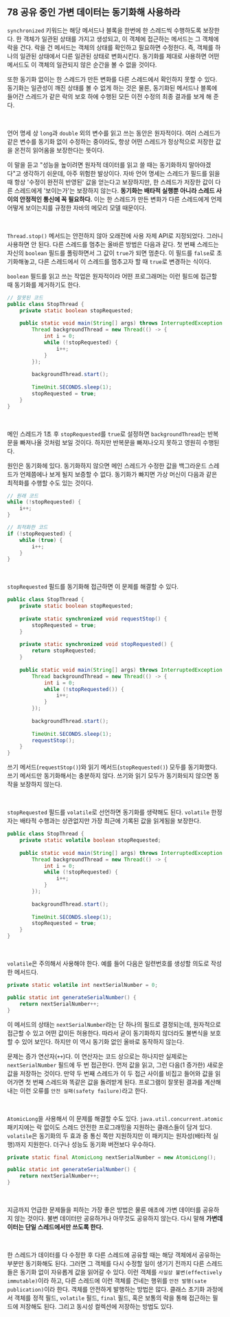 ## 78 공유 중인 가변 데이터는 동기화해 사용하라

`synchronized` 키워드는 해당 메서드나 블록을 한번에 한 스레드씩 수행하도록 보장한다. 한 객체가 일관된 상태를 가지고 생성되고, 이 객체에 접근하는 메서드는 그 객체에 락을 건다. 락을 건 메서드는 객체의 상태를 확인하고 필요하면 수정한다. 즉, 객체를 하나의 일관된 상태에서 다른 일관된 상태로 변화시킨다. 동기화를 제대로 사용하면 어떤 메서드도 이 객체의 일관되지 않은 순간을 볼 수 없을 것이다.

또한 동기화 없이는 한 스레드가 만든 변화를 다른 스레드에서 확인하지 못할 수 있다. 동기화는 일관성이 깨진 상태를 볼 수 없게 하는 것은 물론, 동기화된 메서드나 블록에 들어간 스레드가 같은 락의 보호 하에 수행된 모든 이전 수정의 최종 결과를 보게 해 준다.

<br />

언어 명세 상 `long`과 `double` 외의 변수를 읽고 쓰는 동안은 원자적이다. 여러 스레드가 같은 변수를 동기화 없이 수정하는 중이라도, 항상 어떤 스레드가 정상적으로 저장한 값을 온전히 읽어옴을 보장한다는 뜻이다.

이 말을 듣고 "성능을 높이려면 원자적 데이터를 읽고 쓸 때는 동기화하지 말아야겠다"고 생각하기 쉬운데, 아주 위험한 발상이다. 자바 언어 명세는 스레드가 필드를 읽을 때 항상 '수정이 완전히 반영된' 값을 얻는다고 보장하지만, 한 스레드가 저장한 값이 다른 스레드에게 '보이는가'는 보장하지 않는다. **동기화는 배타적 실행뿐 아니라 스레드 사이의 안정적인 통신에 꼭 필요하다.** 이는 한 스레드가 만든 변화가 다른 스레드에게 언제 어떻게 보이는지를 규정한 자바의 메모리 모델 때문이다.

<br />

`Thread.stop()` 메서드는 안전하지 않아 오래전에 사용 자제 API로 지정되었다. 그러니 사용하면 안 된다. 다른 스레드를 멈추는 올바른 방법은 다음과 같다. 첫 번째 스레드는 자신의 `boolean` 필드를 폴링하면서 그 값이 `true`가 되면 멈춘다. 이 필드를 `false`로 초기화해놓고, 다른 스레드에서 이 스레드를 멈추고자 할 때 `true`로 변경하는 식이다. 

`boolean` 필드를 읽고 쓰는 작업은 원자적이라 어떤 프로그래머는 이런 필드에 접근할 때 동기화를 제거하기도 한다.

```java
// 잘못된 코드
public class StopThread {
    private static boolean stopRequested;
    
    public static void main(String[] args) throws InterruptedException {
        Thread backgroundThread = new Thread(() -> {
            int i = 0;
            while (!stopRequested) {
                i++;
            }
        });
        
        backgroundThread.start();
        
        TimeUnit.SECONDS.sleep(1);
        stopRequested = true;
    }
}
```

<br />

메인 스레드가 1초 후 `stopRequested`를 `true`로 설정하면 `backgroundThread`는 반복문을 빠져나올 것처럼 보일 것이다. 하지만 반복문을 빠져나오지 못하고 영원히 수행된다.

원인은 동기화헤 있다. 동기화하지 않으면 메인 스레드가 수정한 값을 백그라운드 스레드가 언제쯤에나 보게 될지 보증할 수 없다. 동기화가 빠지면 가상 머신이 다음과 같은 최적화를 수행할 수도 있는 것이다.

```java
// 원래 코드
while (!stopRequested) {
    i++;
}

// 최적화한 코드
if (!stopRequested) {
    while (true) {
        i++;
    }
}
```

<br />

`stopRequested` 필드를 동기화해 접근하면 이 문제를 해결할 수 있다.

```java
public class StopThread {
    private static boolean stopRequested;
    
    private static synchronized void requestStop() {
        stopRequested = true;
    }
    
    private static synchronized void stopRequested() {
        return stopRequested;
    }
    
    public static void main(String[] args) throws InterruptedException {
        Thread backgroundThread = new Thread(() -> {
            int i = 0;
            while (!stopRequested()) {
                i++;
            }
        });
        
        backgroundThread.start();
        
        TimeUnit.SECONDS.sleep(1);
        requestStop();
    }
}
```

쓰기 메서드(`requestStop()`)와 읽기 메서드(`stopRequested()`) 모두를 동기화했다. 쓰기 메서드만 동기화해서는 충분하지 않다. 쓰기와 읽기 모두가 동기화되지 않으면 동작을 보장하지 않는다.

<br />

`stopRequested` 필드를 `volatile`로 선언하면 동기화를 생략해도 된다. `volatile` 한정자는 배타적 수행과는 상관없지만 가장 최근에 기록된 값을 읽게됨을 보장한다.

```java
public class StopThread {
    private static volatile boolean stopRequested;
    
    public static void main(String[] args) throws InterruptedException {
        Thread backgroundThread = new Thread(() -> {
            int i = 0;
            while (!stopRequested) {
                i++;
            }
        });
        
        backgroundThread.start();
        
        TimeUnit.SECONDS.sleep(1);
        stopRequested = true;
    }
}
```

<br />

`volatile`은 주의해서 사용해야 한다. 예를 들어 다음은 일련번호를 생성할 의도로 작성한 메서드다.

```java
private static volatile int nextSerialNumber = 0;

public static int generateSerialNumber() {
    return nextSerialNumber++;
}
```

이 메서드의 상태는 `nextSerialNumber`라는 단 하나의 필드로 결정되는데, 원자적으로 접근할 수 있고 어떤 값이든 허용한다. 따라서 굳이 동기화하지 않더라도 불변식을 보호할 수 있어 보인다. 하지만 이 역시 동기화 없인 올바로 동작하지 않는다.

문제는 증가 연산자(`++`)다. 이 연산자는 코드 상으로는 하나지만 실제로는 `nextSerialNumber` 필드에 두 번 접근한다. 먼저 값을 읽고, 그런 다음(1 증가한) 새로운 값을 저장하는 것이다. 만약 두 번째 스레드가 이 두 접근 사이를 비집고 들어와 값을 읽어가면 첫 번째 스레드와 똑같은 값을 돌려받게 된다. 프로그램이 잘못된 결과를 계산해 내는 이런 오류를 `안전 실패(safety failure)`라고 한다.

<br />

`AtomicLong`을 사용해서 이 문제를 해결할 수도 있다. `java.util.concurrent.atomic` 패키지에는 락 없이도 스레드 안전한 프로그래밍을 지원하는 클래스들이 담겨 있다. `volatile`은 동기화의 두 효과 중 통신 쪽만 지원하지만 이 패키지는 원자성(배타적 실행)까지 지원한다. 더구나 성능도 동기화 버전보다 우수하다.

```java
private static final AtomicLong nextSerialNumber = new AtomicLong();

public static int generateSerialNumber() {
    return nextSerialNumber++;
}
```

<br />

지금까지 언급한 문제들을 피하는 가장 좋은 방법은 물론 애초에 가변 데이터를 공유하지 않는 것이다. 불변 데이터만 공유하거나 아무것도 공유하지 않는다. 다시 말해 **가변데이터는 단일 스레드에서만 쓰도록 한다.**

<br />

한 스레드가 데이터를 다 수정한 후 다른 스레드에 공유할 때는 해당 객체에서 공유하는 부분만 동기화해도 된다. 그러면 그 객체를 다시 수정할 일이 생기기 전까지 다른 스레드들은 동기화 없이 자유롭게 값을 읽어갈 수 있다. 이런 객체를 `사실상 불변(effectively immutable)`이라 하고, 다른 스레드에 이런 객체를 건네는 행위를 `안전 발행(sate publication)`이라 한다. 객체를 안전하게 발행하는 방법은 많다. 클래스 초기화 과정에서 객체를 정적 필드, `volatile` 필드, `final` 필드, 혹은 보통의 락을 통해 접근하는 필드에 저장해도 된다. 그리고 동시성 컬렉션에 저장하는 방법도 있다.
